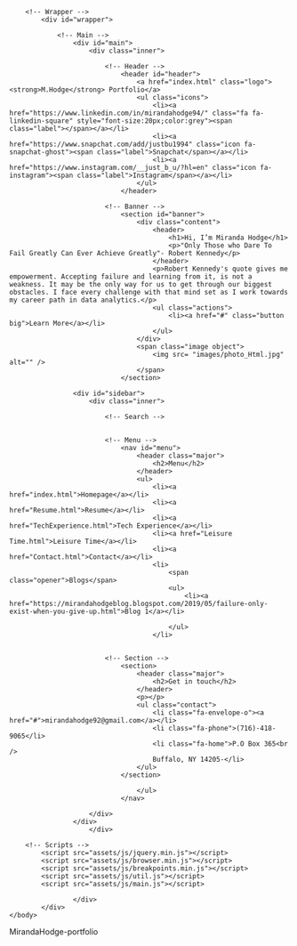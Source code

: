 <!DOCTYPE HTML>
<!--

	Miranda Hodge Portfolio
	<!--https://www.youtube.com/watch?v=3jt-J4Rc__M CHECK OUT THIS WEBPAGE FOR CREATING RESPRITORY ->
-->
<html>
	<head>
		<title>Miranda Hodge Portfolio</title>
		<meta charset="utf-8" />
		<meta name="viewport" content="width=device-width, initial-scale=1, user-scalable=no" />
		<link rel="stylesheet" href="assets/css/main.css" />
	</head>
	<body class="is-preload">

		<!-- Wrapper -->
			<div id="wrapper">

				<!-- Main -->
					<div id="main">
						<div class="inner">

							<!-- Header -->
								<header id="header">
									<a href="index.html" class="logo"><strong>M.Hodge</strong> Portfolio</a>
									<ul class="icons">
										<li><a href="https://www.linkedin.com/in/mirandahodge94/" class="fa fa-linkedin-square" style="font-size:20px;color:grey"><span class="label"></span></a></li>
										<li><a href="https://www.snapchat.com/add/justbu1994" class="icon fa-snapchat-ghost"><span class="label">Snapchat</span></a></li>
										<li><a href="https://www.instagram.com/__just_b_u/?hl=en" class="icon fa-instagram"><span class="label">Instagram</span></a></li>
									</ul>
								</header>

							<!-- Banner -->
								<section id="banner">
									<div class="content">
										<header>
											<h1>Hi, I’m Miranda Hodge</h1>
											<p>"Only Those who Dare To Fail Greatly Can Ever Achieve Greatly"- Robert Kennedy</p>
										</header>
										<p>Robert Kennedy's quote gives me empowerment. Accepting failure and learning from it, is not a weakness. It may be the only way for us to get through our biggest obstacles. I face every challenge with that mind set as I work towards my career path in data analytics.</p>
										<ul class="actions">
											<li><a href="#" class="button big">Learn More</a></li>
										</ul>
									</div>
									<span class="image object">
										<img src= "images/photo_Html.jpg" alt="" />
									</span>
								</section>

					<div id="sidebar">
						<div class="inner">

							<!-- Search -->


							<!-- Menu -->
								<nav id="menu">
									<header class="major">
										<h2>Menu</h2>
									</header>
									<ul>
										<li><a href="index.html">Homepage</a></li>
										<li><a href="Resume.html">Resume</a></li>
										<li><a href="TechExperience.html">Tech Experience</a></li>
                                        <li><a href="Leisure Time.html">Leisure Time</a></li>
                                        <li><a href="Contact.html">Contact</a></li>
										<li>
											<span class="opener">Blogs</span>
											<ul>
												<li><a href="https://mirandahodgeblog.blogspot.com/2019/05/failure-only-exist-when-you-give-up.html">Blog 1</a></li>

											</ul>
										</li>


							<!-- Section -->
								<section>
									<header class="major">
										<h2>Get in touch</h2>
									</header>
									<p></p>
									<ul class="contact">
										<li class="fa-envelope-o"><a href="#">mirandahodge92@gmail.com</a></li>
										<li class="fa-phone">(716)-418-9065</li>
										<li class="fa-home">P.O Box 365<br />
										Buffalo, NY 14205-</li>
									</ul>
								</section>

                                    </ul>
                                </nav>

						</div>
					</div>
                        </div>

		<!-- Scripts -->
			<script src="assets/js/jquery.min.js"></script>
			<script src="assets/js/browser.min.js"></script>
			<script src="assets/js/breakpoints.min.js"></script>
			<script src="assets/js/util.js"></script>
			<script src="assets/js/main.js"></script>

                    </div>
            </div>
	</body>
</html> MirandaHodge-portfolio
